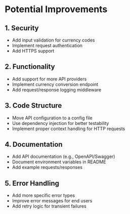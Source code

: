 # Potential Improvements

## 1. Security

- Add input validation for currency codes
- Implement request authentication
- Add HTTPS support

## 2. Functionality

- Add support for more API providers
- Implement currency conversion endpoint
- Add request/response logging middleware

## 3. Code Structure

- Move API configuration to a config file
- Use dependency injection for better testability
- Implement proper context handling for HTTP requests

## 4. Documentation

- Add API documentation (e.g., OpenAPI/Swagger)
- Document environment variables in README
- Add example requests/responses

## 5. Error Handling

- Add more specific error types
- Improve error messages for end users
- Add retry logic for transient failures